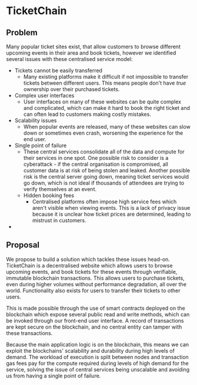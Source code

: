 # TicketChain

## Problem

Many popular ticket sites exist, that allow customers to browse different upcoming events in their area and book tickets, however we identified several issues with these centralised service model:

- Tickets cannot be easily transferred
  - Many existing platforms make it difficult if not impossible to transfer tickets between different users. This means people don't have _true_ ownership over their purchased tickets.
- Complex user interfaces
  - User interfaces on many of these websites can be quite complex and complicated, which can make it hard to book the right ticket and can often lead to customers making costly mistakes.
- Scalability issues
  - When popular events are released, many of these websites can slow down or sometimes even crash, worsening the experience for the end user.
- Single point of failure
  - These central services consolidate all of the data and compute for their services in one spot. One possible risk to consider is a cyberattack - if the central organisation is compromised, all customer data is at risk of being stolen and leaked. Another possible risk is the central server going down, meaning ticket services would go down, which is not ideal if thousands of attendees are trying to verify themselves at an event.
  - Hidden booking fees
    -  Centralised platforms often impose high service fees which aren't visible when viewing events. This is a lack of privacy issue because it is unclear how ticket prices are determined, leading to mistrust in customers.
- 

## Proposal

We propose to build a solution which tackles these issues head-on. TicketChain is a decentralised website which allows users to browse upcoming events, and book tickets for these events through verifiable, immutable blockchain transactions. This allows users to purchase tickets, even during higher volumes without performance degradation, all over the world. Functionality also exists for users to transfer their tickets to other users.

This is made possible through the use of smart contracts deployed on the blockchain which expose several public read and write methods, which can be invoked through our front-end user interface. A record of transactions are kept secure on the blockchain, and no central entity can tamper with these transactions.

Because the main application logic is on the blockchain, this means we can exploit the blockchains' scalability and durability during high levels of demand. The workload of execution is split between nodes and transaction gas fees pay for the compute required during levels of high demand for the service, solving the issue of central services being unscalable and avoiding us from having a single point of failure.
